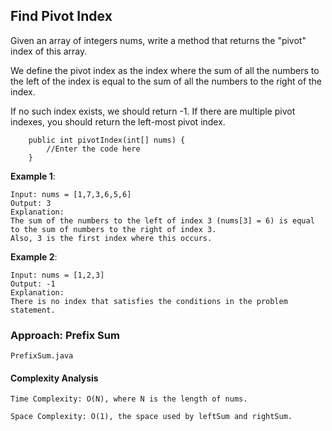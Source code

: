 ## Find Pivot Index

Given an array of integers nums, write a method that returns the "pivot" index of this array.

We define the pivot index as the index where the sum of all the numbers to the left of the index is equal to the sum of all the numbers to the right of the index.

If no such index exists, we should return -1. If there are multiple pivot indexes, you should return the left-most pivot index.

```{Java}
    public int pivotIndex(int[] nums) {
        //Enter the code here
    }
```

__Example 1__:
```
Input: nums = [1,7,3,6,5,6]
Output: 3
Explanation:
The sum of the numbers to the left of index 3 (nums[3] = 6) is equal to the sum of numbers to the right of index 3.
Also, 3 is the first index where this occurs.
```
__Example 2__:
```
Input: nums = [1,2,3]
Output: -1
Explanation:
There is no index that satisfies the conditions in the problem statement.
```

### Approach: Prefix Sum

```PrefixSum.java```

#### Complexity Analysis

    Time Complexity: O(N), where N is the length of nums.

    Space Complexity: O(1), the space used by leftSum and rightSum.
